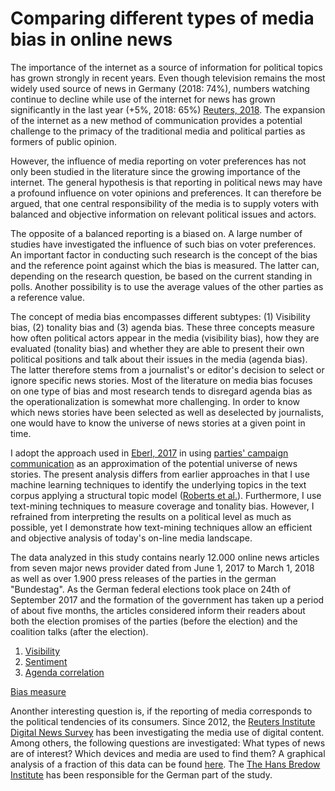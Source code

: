 # Comparing different types of media bias in online news

The importance of the internet as a source of information for political topics has grown strongly in recent years. Even though television remains the most widely used source of news in Germany (2018: 74%), numbers watching continue to decline while use of the internet for news has grown significantly in the last year (+5%, 2018: 65%) [Reuters, 2018](http://www.digitalnewsreport.org/survey/2018/germany-2018/). The expansion of the internet as a new method of communication provides a potential challenge to the primacy of the traditional media and political parties as formers of public opinion.

However, the influence of media reporting on voter preferences has not only been studied in the literature since the growing importance of the internet. The general hypothesis is that reporting in political news may have a profound influence on voter opinions and preferences. It can therefore be argued, that one central responsibility of the media is to supply voters with balanced and objective information on relevant political issues and actors.

The opposite of a balanced reporting is a biased on. A large number of studies have investigated the influence of such bias on voter preferences. An important factor in conducting such research is the concept of the bias and the reference point against which the bias is measured. The latter can, depending on the research question, be based on the current standing in polls. Another possibility is to use the average values of the other parties as a reference value. 

The concept of media bias encompasses different subtypes: (1) Visibility bias, (2) tonality bias and (3) agenda bias. These three concepts measure how often political actors appear in the media (visibility bias), how they are evaluated (tonality bias) and whether they are able to present their own political positions and talk about their issues in the media (agenda bias). The latter therefore stems from a journalist's or editor's decision to select or ignore specific news stories. Most of the literature on media bias focuses on one type of bias and most research tends to disregard agenda bias as the operationalization is somewhat more challenging. In order to know which news stories have been selected as well as deselected by journalists, one would have to know the universe of news stories at a given point in time. 

I adopt the approach used in [Eberl, 2017](https://journals.sagepub.com/doi/abs/10.1177/0093650215614364) in using [parties' campaign communication](https://franziloew.github.io/news_paper/pressReleases.html) as an approximation of the potential universe of news stories. The present analysis differs from earlier approaches in that I use machine learning techniques to identify the underlying topics in the text corpus applying a structural topic model ([Roberts et al.](https://www.structuraltopicmodel.com/)). Furthermore, I use text-mining techniques to measure coverage and tonality bias. However, I refrained from interpreting the results on a political level as much as possible, yet I demonstrate how text-mining techniques allow an efficient and objective analysis of today's on-line media landscape. 

The data analyzed in this study contains nearly 12.000 online news articles from seven major news provider dated from June 1, 2017 to March 1, 2018 as well as over 1.900 press releases of the parties in the german "Bundestag". As the German federal elections took place on 24th of September 2017 and the formation of the government has taken up a period of about five months, the articles considered inform their readers about both the election promises of the parties (before the election) and the coalition talks (after the election). 

1. [Visibility](https://franziloew.github.io/news_paper/visibility.html)
2. [Sentiment](https://franziloew.github.io/news_paper/sentiment.html)
3. [Agenda correlation](https://franziloew.github.io/news_paper/agenda.html)

[Bias measure](https://franziloew.github.io/news_paper/bias.html)

Anonther interesting question is, if the reporting of media corresponds to the political tendencies of its consumers. Since 2012, the [Reuters Institute Digital News Survey](http://www.digitalnewsreport.org/about-us-2018/) has been investigating the media use of digital content. Among others, the following questions are investigated: What types of news are of interest? Which devices and media are used to find them? A graphical analysis of a fraction of this data can be found [here](https://franziloew.github.io/news_paper/reuters.html). The [The Hans Bredow Institute](https://www.hans-bredow-institut.de/de/projekte/reuters-institute-digital-news-survey) has been responsible for the German part of the study.
